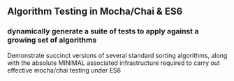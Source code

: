 ## Algorithm Testing in Mocha/Chai & ES6

### dynamically generate a suite of tests to apply against a growing set of algorithms


Demonstrate succinct versions of several standard sorting algorithms, along with the absolute MINIMAL associated infrastructure required to carry out effective mocha/chai testing under ES6
